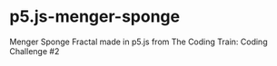 # p5.js-menger-sponge
Menger Sponge Fractal made in p5.js from The Coding Train: Coding Challenge #2
